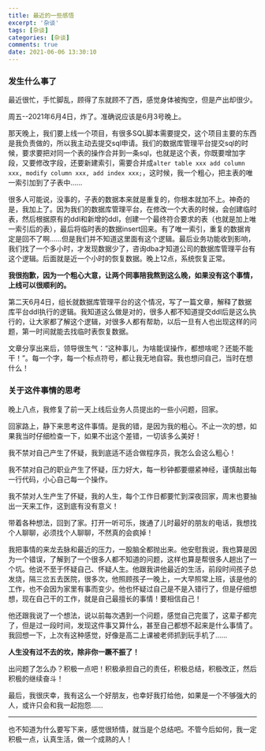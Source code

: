 ```yaml
---
title: 最近的一些感悟
excerpt: '杂谈'
tags: [杂谈]
categories: [杂谈]
comments: true
date: 2021-06-06 13:30:10
---
```


### 发生什么事了

最近很忙，手忙脚乱，顾得了东就顾不了西，感觉身体被掏空，但是产出却很少。

周五--2021年6月4日，炸了。准确说应该是6月3号晚上。

那天晚上，我们要上线一个项目，有很多SQL脚本需要提交，这个项目主要的东西是我负责做的，所以我主动去提交sql申请。我们的数据库管理平台提交sql的时候，要求要把对同一个表的操作合并到一条sql，也就是这个表，你既要增加字段，又要修改字段，还要新建索引，需要合并成`alter table xxx add column xxx, modify column xxx, add index xxx;`，这时候，我一个粗心，把主表的唯一索引加到了子表中……

很多人可能说，没事的，子表的数据本来就是重复的，你根本就加不上。神奇的是，我加上了。因为我们的数据库管理平台，在修改一个大表的时候，会创建临时表，然后根据原有的ddl和新增的ddl，创建一个最终符合要求的表（也就是加上唯一索引后的表），最后将临时表的数据insert回来。有了唯一索引，重复的数据肯定是回不了啊……但是我们并不知道这里面有这个逻辑。最后业务功能收到影响，我们找了一个多小时，才发现数据少了，咨询dba才知道公司的数据库管理平台有这个逻辑。后面就是近一个小时的恢复数据。晚上12点，系统恢复正常。

**我很抱歉，因为一个粗心大意，让两个同事陪我熬到这么晚，如果没有这个事情，上线可以很顺利的。**

第二天6月4日，组长就数据库管理平台的这个情况，写了一篇文章，解释了数据库平台ddl执行的逻辑。我知道这么做是对的，很多人都不知道提交ddl后是这么执行的，让大家都了解这个逻辑，对很多人都有帮助，以后一旦有人也出现这样的问题，第一时间就能去找临时表恢复数据。

文章分享出来后，领导很生气：“这种事儿，为啥能误操作，都想啥呢？还能不能干！”。每一个字，每一个标点符号，都让我无地自容。我也想问自己，当时在想什么！

### 关于这件事情的思考

晚上八点，我修复了前一天上线后业务人员提出的一些小问题，回家。

回家路上，静下来思考这件事情。是我的错，是因为我的粗心。不止一次的想，如果我当时仔细检查一下，如果不出这个差错，一切该多么美好！

我不禁对自己产生了怀疑，我到底适不适合做程序员，我怎么会这么粗心！

我不禁对自己的职业产生了怀疑，压力好大，每一秒钟都要绷紧神经，谨慎敲出每一行代码，小心自己每一个操作。

我不禁对人生产生了怀疑，我的人生，每个工作日都要忙到深夜回家，周末也要抽出一天来工作，这到底有没有意义！

带着各种想法，回到了家。打开一听可乐，拨通了儿时最好的朋友的电话，我想找个人聊聊，必须找个人聊聊，不然真的会疯掉！

我把事情的来龙去脉和最近的压力，一股脑全都抛出来。他安慰我说，我也算是因为一个错误，了解到了一个很多人都不知道的问题，这样也算是帮很多人趟出了一个坑。他说不至于怀疑自己、怀疑人生。他跟我讲他最近的生活，前段时间孩子总发烧，隔三岔五去医院，很多次，他照顾孩子一晚上，一大早照常上班，该是他的工作，也不会因为家里有事而变少。他也怀疑过自己是不是入错行了，但是仔细想想，现在自己干的工作，就是自己最擅长的事情！要相信自己！

他还跟我说了一个想法，说以前每次遇到一个问题，感觉自己完蛋了，这辈子都完了，但是过一段时间，发现这件事又算什么，甚至自己都想不起来是什么事情了。我回想一下，上次有这种感觉，好像是高二上课被老师抓到玩手机了……

**人生没有过不去的坎，除非你一蹶不振了！**

出问题了怎么办？积极一点吧！积极承担自己的责任，积极总结，积极改正，然后积极的继续奋斗！

最后，我很庆幸，我有这么一个好朋友，也幸好我打给他，如果是一个不够强大的人，或许只会和我一起抱怨……

---

也不知道为什么要写下来，感觉很矫情，就当是个总结吧。不管今后如何，我一定积极一点，认真生活，做一个成熟的人！